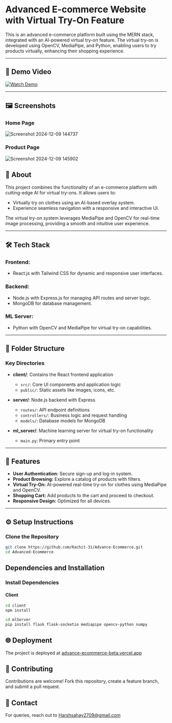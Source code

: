 # Advanced E-commerce Website with Virtual Try-On Feature

This is an advanced e-commerce platform built using the MERN stack, integrated with an AI-powered virtual try-on feature. The virtual try-on is developed using OpenCV, MediaPipe, and Python, enabling users to try products virtually, enhancing their shopping experience.

---

## 🎥 Demo Video
[![Watch Demo](https://img.youtube.com/vi/your-video-id-here/maxresdefault.jpg)](https://your-video-link-here.com)

---
## 🖼️ Screenshots

### Home Page
![Screenshot 2024-12-09 144737](https://github.com/user-attachments/assets/b3c48a41-dc1f-418e-89c6-c4fe877558d0)

### Product Page
![Screenshot 2024-12-09 145902](https://github.com/user-attachments/assets/6ca38f47-d29a-46a1-b93d-b48dc2f2a6f8)


## 📖 About
This project combines the functionality of an e-commerce platform with cutting-edge AI for virtual try-ons. It allows users to:
- Virtually try on clothes using an AI-based overlay system.
- Experience seamless navigation with a responsive and interactive UI.

The virtual try-on system leverages MediaPipe and OpenCV for real-time image processing, providing a smooth and intuitive user experience.

---

## 🛠️ Tech Stack

### Frontend:
- React.js with Tailwind CSS for dynamic and responsive user interfaces.

### Backend:
- Node.js with Express.js for managing API routes and server logic.
- MongoDB for database management.

### ML Server:
- Python with OpenCV and MediaPipe for virtual try-on capabilities.

---

## 📂 Folder Structure
### Key Directories

- **client/**: Contains the React frontend application
  - `src/`: Core UI components and application logic
  - `public/`: Static assets like images, icons, etc.

- **server/**: Node.js backend with Express
  - `routes/`: API endpoint definitions
  - `controllers/`: Business logic and request handling
  - `models/`: Database models for MongoDB

- **ml_server/**: Machine learning server for virtual try-on functionality
  - `main.py`: Primary entry point

---

## 🚀 Features
- **User Authentication:** Secure sign-up and log-in system.
- **Product Browsing:** Explore a catalog of products with filters.
- **Virtual Try-On:** AI-powered real-time try-on for clothes using MediaPipe and OpenCV.
- **Shopping Cart:** Add products to the cart and proceed to checkout.
- **Responsive Design:** Optimized for all devices.

---

## ⚙️ Setup Instructions

### Clone the Repository
```bash
git clone https://github.com/Rachit-31/Advance-Ecommerce.git
cd Advanced-Ecommerce

```
## Dependencies and Installation

### Install Dependencies

#### Client
```bash
cd client
npm install
```

```bash
cd mlServer
pip install flask flask-socketio mediapipe opencv-python numpy
```
## 🌐 Deployment
The project is deployed at [advance-ecommerce-beta.vercel.app](https://advance-ecommerce-beta.vercel.app/)

## 🤝 Contributing
Contributions are welcome! Fork this repository, create a feature branch, and submit a pull request.

## 📧 Contact
For queries, reach out to Harshsahay2709@gmail.com
